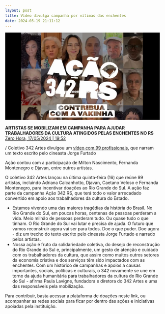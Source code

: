```yaml
---
layout: post
title: Vídeo divulga campanha por vítimas das enchentes
date: 2024-05-19 21:11:12
---
```

![](/uploads/video-342.jpg)

**ARTISTAS SE MOBILIZAM EM CAMPANHA PARA AJUDAR TRABALHADORES DA CULTURA ATINGIDOS PELAS ENCHENTES NO RS**[\
Zero Hora, 17/05/2024 | 19:52](https://gauchazh.clicrbs.com.br/cultura-e-lazer/tv/noticia/2024/05/artistas-se-mobilizam-em-campanha-para-ajudar-trabalhadores-da-cultura-atingidos-pelas-enchentes-no-rs-clwb9fl6400ps0148jvjb93bn.html)


/ Coletivo 342 Artes divulgou um [vídeo com 99 profissionais](https://www.instagram.com/p/C7Cu8-1JxPZ/), que narram um texto escrito pelo cineasta Jorge Furtado

Ação contou com a participação de Milton Nascimento, Fernanda Montenegro e Djavan, entre outros artistas.

O coletivo 342 Artes lançou na última quinta-feira (16) que reúne 99 artistas, incluindo Adriana Calcanhotto, Djavan, Caetano Veloso e Fernanda Montenegro, para incentivar doações ao Rio Grande do Sul. A ação faz parte da campanha Ação 342 RS, que terá todo o valor arrecadado convertido em apoio aos trabalhadores da cultura do Estado.

* Estamos vivendo uma das maiores tragédias da história do Brasil. No Rio Grande do Sul, em poucas horas, centenas de pessoas perderam a vida. Meio milhão de pessoas perderam tudo. Ou quase tudo o que tinham. O Rio Grande do Sul vai lutar e precisa de ajuda. O futuro que vamos reconstruir agora vai ser para todos. Doe o que puder. Doe agora - diz um trecho do texto escrito pelo cineasta Jorge Furtado e narrado pelos artistas.
* Nossa ação é fruto da solidariedade coletiva, do desejo de reconstrução do Rio Grande do Sul e, principalmente, um gesto de atenção e cuidado com os trabalhadores da cultura, que assim como muitos outros setores da economia criativa e dos serviços têm sido impactados com as enchentes. Com um histórico de campanhas e apoios a causas importantes, sociais, políticas e culturais, o 342 novamente se une em torno da ajuda humanitária para trabalhadores da cultura do Rio Grande do Sul - afirma Paula Lavigne, fundadora e diretora do 342 Artes e uma das responsáveis pela mobilização.

Para contribuir, basta acessar a plataforma de doações neste link, ou acompanhar as redes sociais para ficar por dentro das ações e iniciativas apoiadas pela instituição.